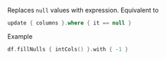 [//]: # (title: fillNulls)

Replaces `null` values with expression. Equivalent to
```kotlin
update { columns }.where { it == null }
```
Example
```kotlin
df.fillNulls { intCols() }.with { -1 } 
```
